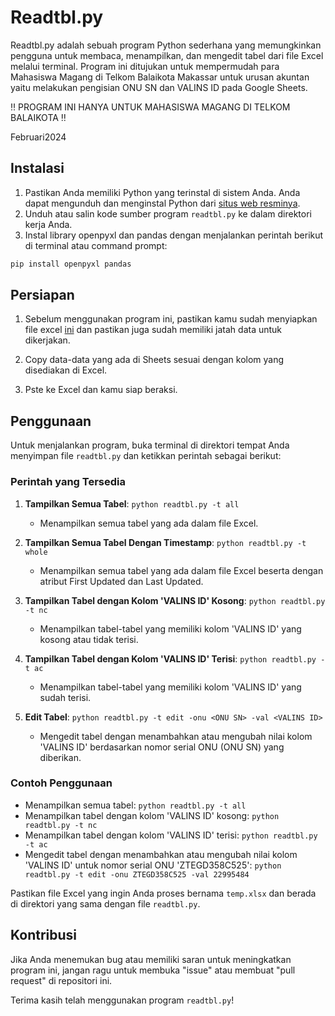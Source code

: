 # Readtbl.py

Readtbl.py adalah sebuah program Python sederhana yang memungkinkan pengguna untuk membaca, menampilkan, dan mengedit tabel dari file Excel melalui terminal.
Program ini ditujukan untuk mempermudah para Mahasiswa Magang di Telkom Balaikota Makassar untuk urusan akuntan yaitu melakukan pengisian ONU SN dan VALINS ID pada Google Sheets.

‼️ PROGRAM INI HANYA UNTUK MAHASISWA MAGANG DI TELKOM BALAIKOTA ‼️

Februari2024



## Instalasi
1. Pastikan Anda memiliki Python yang terinstal di sistem Anda. Anda dapat mengunduh dan menginstal Python dari [situs web resminya](https://www.python.org/downloads/).
2. Unduh atau salin kode sumber program `readtbl.py` ke dalam direktori kerja Anda.
3. Instal library openpyxl dan pandas dengan menjalankan perintah berikut di terminal atau command prompt:
```bash
pip install openpyxl pandas
```

## Persiapan
1. Sebelum menggunakan program ini, pastikan kamu sudah menyiapkan file excel [ini](temp.xlsx) dan pastikan juga sudah memiliki jatah data untuk dikerjakan.

2. Copy data-data yang ada di Sheets sesuai dengan kolom yang disediakan di Excel.

3. Pste ke Excel dan kamu siap beraksi. 

## Penggunaan
Untuk menjalankan program, buka terminal di direktori tempat Anda menyimpan file `readtbl.py` dan ketikkan perintah sebagai berikut:


### Perintah yang Tersedia
1. **Tampilkan Semua Tabel**: `python readtbl.py -t all`
   - Menampilkan semua tabel yang ada dalam file Excel.

2. **Tampilkan Semua Tabel Dengan Timestamp**: `python readtbl.py -t whole`
   - Menampilkan semua tabel yang ada dalam file Excel beserta dengan atribut First Updated dan Last Updated.

3. **Tampilkan Tabel dengan Kolom 'VALINS ID' Kosong**: `python readtbl.py -t nc`
   - Menampilkan tabel-tabel yang memiliki kolom 'VALINS ID' yang kosong atau tidak terisi.

4. **Tampilkan Tabel dengan Kolom 'VALINS ID' Terisi**: `python readtbl.py -t ac`
   - Menampilkan tabel-tabel yang memiliki kolom 'VALINS ID' yang sudah terisi.

5. **Edit Tabel**: `python readtbl.py -t edit -onu <ONU SN> -val <VALINS ID>`
   - Mengedit tabel dengan menambahkan atau mengubah nilai kolom 'VALINS ID' berdasarkan nomor serial ONU (ONU SN) yang diberikan.

### Contoh Penggunaan
- Menampilkan semua tabel: `python readtbl.py -t all`
- Menampilkan tabel dengan kolom 'VALINS ID' kosong: `python readtbl.py -t nc`
- Menampilkan tabel dengan kolom 'VALINS ID' terisi: `python readtbl.py -t ac`
- Mengedit tabel dengan menambahkan atau mengubah nilai kolom 'VALINS ID' untuk nomor serial ONU 'ZTEGD358C525': `python readtbl.py -t edit -onu ZTEGD358C525 -val 22995484`

Pastikan file Excel yang ingin Anda proses bernama `temp.xlsx` dan berada di direktori yang sama dengan file `readtbl.py`.

## Kontribusi
Jika Anda menemukan bug atau memiliki saran untuk meningkatkan program ini, jangan ragu untuk membuka "issue" atau membuat "pull request" di repositori ini.

Terima kasih telah menggunakan program `readtbl.py`!
